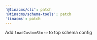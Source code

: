 ```yaml
---
'@tinacms/cli': patch
'@tinacms/schema-tools': patch
'tinacms': patch
---
```


Add `loadCustomStore` to top schema config
